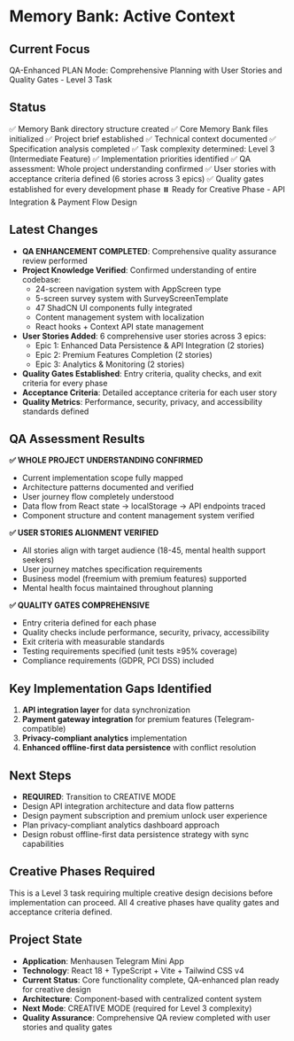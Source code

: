 # Memory Bank: Active Context

## Current Focus
QA-Enhanced PLAN Mode: Comprehensive Planning with User Stories and Quality Gates - Level 3 Task

## Status
✅ Memory Bank directory structure created
✅ Core Memory Bank files initialized
✅ Project brief established
✅ Technical context documented
✅ Specification analysis completed
✅ Task complexity determined: Level 3 (Intermediate Feature)
✅ Implementation priorities identified
✅ QA assessment: Whole project understanding confirmed
✅ User stories with acceptance criteria defined (6 stories across 3 epics)
✅ Quality gates established for every development phase
⏸️ Ready for Creative Phase - API Integration & Payment Flow Design

## Latest Changes
- **QA ENHANCEMENT COMPLETED**: Comprehensive quality assurance review performed
- **Project Knowledge Verified**: Confirmed understanding of entire codebase:
  - 24-screen navigation system with AppScreen type
  - 5-screen survey system with SurveyScreenTemplate
  - 47 ShadCN UI components fully integrated
  - Content management system with localization
  - React hooks + Context API state management
- **User Stories Added**: 6 comprehensive user stories across 3 epics:
  - Epic 1: Enhanced Data Persistence & API Integration (2 stories)
  - Epic 2: Premium Features Completion (2 stories) 
  - Epic 3: Analytics & Monitoring (2 stories)
- **Quality Gates Established**: Entry criteria, quality checks, and exit criteria for every phase
- **Acceptance Criteria**: Detailed acceptance criteria for each user story
- **Quality Metrics**: Performance, security, privacy, and accessibility standards defined

## QA Assessment Results
**✅ WHOLE PROJECT UNDERSTANDING CONFIRMED**
- Current implementation scope fully mapped
- Architecture patterns documented and verified
- User journey flow completely understood
- Data flow from React state → localStorage → API endpoints traced
- Component structure and content management system verified

**✅ USER STORIES ALIGNMENT VERIFIED**
- All stories align with target audience (18-45, mental health support seekers)
- User journey matches specification requirements
- Business model (freemium with premium features) supported
- Mental health focus maintained throughout planning

**✅ QUALITY GATES COMPREHENSIVE**
- Entry criteria defined for each phase
- Quality checks include performance, security, privacy, accessibility
- Exit criteria with measurable standards
- Testing requirements specified (unit tests ≥95% coverage)
- Compliance requirements (GDPR, PCI DSS) included

## Key Implementation Gaps Identified
1. **API integration layer** for data synchronization
2. **Payment gateway integration** for premium features (Telegram-compatible)
3. **Privacy-compliant analytics** implementation
4. **Enhanced offline-first data persistence** with conflict resolution

## Next Steps
- **REQUIRED**: Transition to CREATIVE MODE
- Design API integration architecture and data flow patterns
- Design payment subscription and premium unlock user experience
- Plan privacy-compliant analytics dashboard approach
- Design robust offline-first data persistence strategy with sync capabilities

## Creative Phases Required
This is a Level 3 task requiring multiple creative design decisions before implementation can proceed. All 4 creative phases have quality gates and acceptance criteria defined.

## Project State
- **Application**: Menhausen Telegram Mini App
- **Technology**: React 18 + TypeScript + Vite + Tailwind CSS v4
- **Current Status**: Core functionality complete, QA-enhanced plan ready for creative design
- **Architecture**: Component-based with centralized content system
- **Next Mode**: CREATIVE MODE (required for Level 3 complexity)
- **Quality Assurance**: Comprehensive QA review completed with user stories and quality gates
